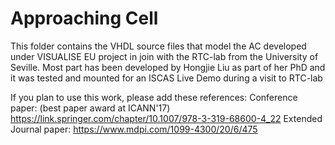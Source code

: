# Approaching Cell 

This folder contains the VHDL source files that model the AC developed under VISUALISE EU project in join with the RTC-lab from the University of Seville. Most part has been developed by Hongjie Liu as part of her PhD and it was tested and mounted for an ISCAS Live Demo during a visit to RTC-lab

If you plan to use this work, please add these references:
Conference paper: (best paper award at ICANN'17)
https://link.springer.com/chapter/10.1007/978-3-319-68600-4_22
Extended Journal paper:
https://www.mdpi.com/1099-4300/20/6/475



